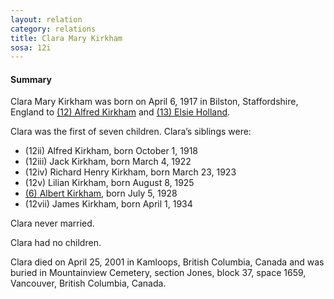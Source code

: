 ```yaml
---
layout: relation
category: relations
title: Clara Mary Kirkham
sosa: 12i
---
```


#### Summary

Clara Mary Kirkham was born on April 6, 1917 in Bilston, Staffordshire, England to [(12) Alfred Kirkham](/12-alfred-kirkham) and [(13) Elsie Holland](/13-elsie-holland).

Clara was the first of seven children. Clara’s siblings were:

* (12ii) Alfred Kirkham, born October 1, 1918
* (12iii) Jack Kirkham, born March 4, 1922
* (12iv) Richard Henry Kirkham, born March 23, 1923
* (12v) Lilian Kirkham, born August 8, 1925
* [(6) Albert Kirkham](/6-albert-kirkham/), born July 5, 1928
* (12vii) James Kirkham, born April 1, 1934

Clara never married.

Clara had no children.

Clara died on April 25, 2001 in Kamloops, British Columbia, Canada and was buried in Mountainview Cemetery, section Jones, block 37, space 1659, Vancouver, British Columbia, Canada.
